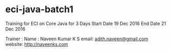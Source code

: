 # eci-java-batch1


Training for ECI on Core Java for 3 Days 
Start Date 19 Dec 2016
End Date 21 Dec 2016

Trainer : 
Name : Naveen Kumar K S
email: adith.naveen@gmail.com
website: http://naveenks.com



